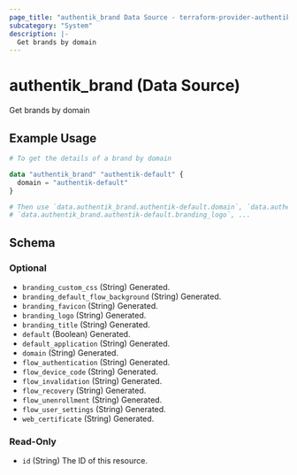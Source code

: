```yaml
---
page_title: "authentik_brand Data Source - terraform-provider-authentik"
subcategory: "System"
description: |-
  Get brands by domain
---
```


# authentik_brand (Data Source)

Get brands by domain

## Example Usage

```terraform
# To get the details of a brand by domain

data "authentik_brand" "authentik-default" {
  domain = "authentik-default"
}

# Then use `data.authentik_brand.authentik-default.domain`, `data.authentik_brand.authentik-default.branding_title`,
# `data.authentik_brand.authentik-default.branding_logo`, ...
```

<!-- schema generated by tfplugindocs -->
## Schema

### Optional

- `branding_custom_css` (String) Generated.
- `branding_default_flow_background` (String) Generated.
- `branding_favicon` (String) Generated.
- `branding_logo` (String) Generated.
- `branding_title` (String) Generated.
- `default` (Boolean) Generated.
- `default_application` (String) Generated.
- `domain` (String) Generated.
- `flow_authentication` (String) Generated.
- `flow_device_code` (String) Generated.
- `flow_invalidation` (String) Generated.
- `flow_recovery` (String) Generated.
- `flow_unenrollment` (String) Generated.
- `flow_user_settings` (String) Generated.
- `web_certificate` (String) Generated.

### Read-Only

- `id` (String) The ID of this resource.
